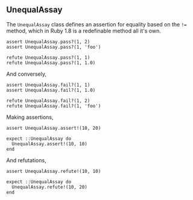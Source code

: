 ## UnequalAssay

The `UnequalAssay` class defines an assertion for equality based on the `!=`
method, which in Ruby 1.8 is a redefinable method all it's own.

    assert UnequalAssay.pass?(1, 2)
    assert UnequalAssay.pass?(1, 'foo')

    refute UnequalAssay.pass?(1, 1)
    refute UnequalAssay.pass?(1, 1.0)

And conversely,

    assert UnequalAssay.fail?(1, 1)
    assert UnequalAssay.fail?(1, 1.0)

    refute UnequalAssay.fail?(1, 2)
    refute UnequalAssay.fail?(1, 'foo')

Making assertions,

    assert UnequalAssay.assert!(10, 20)

    expect ::UnequalAssay do
      UnequalAssay.assert!(10, 10)
    end

And refutations,

    assert UnequalAssay.refute!(10, 10)

    expect ::UnequalAssay do
      UnequalAssay.refute!(10, 20)
    end

